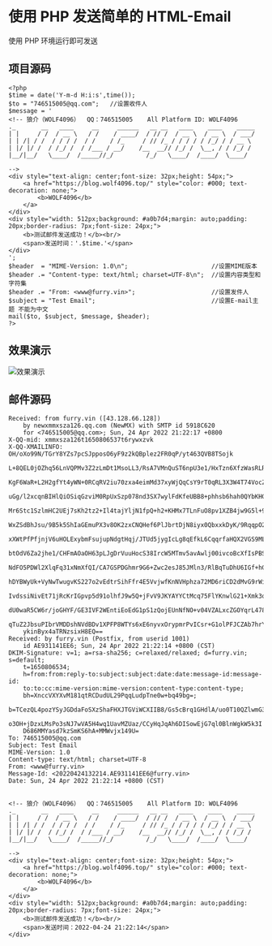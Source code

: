 # 使用 PHP 发送简单的 HTML-Email

使用 PHP 环境运行即可发送

## 项目源码

    <?php
    $time = date('Y-m-d H:i:s',time());
    $to = "746515005@qq.com";   //设置收件人 
    $message = '
    <!-- 狼介（WOLF4096）  QQ：746515005    All Platform ID: WOLF4096
    ._       __   ____     __     ______   __ __   ____    ____    _____
    | |     / /  / __ \   / /    / ____/  / // /  / __ \  / __ \  / ___/
    | | /| / /  / / / /  / /    / /_     / // /_ / / / / / /_/ / / __ \ 
    | |/ |/ /  / /_/ /  / /___ / __/    /__  __// /_/ /  \__, / / /_/ / 
    |__/|__/   \____/  /_____//_/         /_/   \____/  /____/  \____/  
    
    -->
    <div style="text-align: center;font-size: 32px;height: 54px;">
        <a href="https://blog.wolf4096.top/" style="color: #000; text-decoration: none;">
            <b>WOLF4096</b>
        </a>
    </div>
    <div style="width: 512px;background: #a0b7d4;margin: auto;padding: 20px;border-radius: 7px;font-size: 24px;">
        <b>测试邮件发送成功！</b><br/>
        <span>发送时间：'.$time.'</span>
    </div>
    ';
    $header  = "MIME-Version: 1.0\n";                       //设置MIME版本 
    $header .= "Content-type: text/html; charset=UTF-8\n";  //设置内容类型和字符集
    $header .= "From: <www@furry.vin>";                     //设置发件人
    $subject = "Test Email";                                //设置E-mail主题 不能为中文
    mail($to, $subject, $message, $header);
    ?>

## 效果演示

![效果演示][1]

## 邮件源码

    Received: from furry.vin ([43.128.66.128])
        by newxmmxsza126.qq.com (NewMX) with SMTP id 5918C620
        for <746515005@qq.com>; Sun, 24 Apr 2022 21:22:17 +0800
    X-QQ-mid: xmmxsza126t1650806537t6rywxzvk
    X-QQ-XMAILINFO: OH/oXo99N/TGrY8YZs7pcSJpposO6yF9z2kQBplez2FR0qP/yt463QVB8TSojk
        L+8QEL0jOZhq56LnVQPMv3Z2zLmDt1MsoLL3/RsA7VMnQuST6npU3e1/HxTzn6XfzWasRLRJUwox
        KgF6WaR+L2H2gfYt4yWN+0RCqRV2iu70zxa4eimMd37xyWjQqCsY9rT0qRL3X3W4T74VocZstWMI
        uGg/l2xcqnBIHlQiOSiqGzviM0RpUxSzp078nd3SX7wylFdKfeUBB8+phhsb6hah0QYbKHGCF+P8
        Mr6Stc1SzlmHC2UEj7sKh2tz2+Il4tajYljN1fpQ+h2+KHMx7TLnFuO8pv1XZB4jw9G5l+9nKftC
        WxZSdBhJsu/9B5k5ShIaGEmuPX3v8OK2zxCNQHef6PlJbrtDjN8iyx0QbxxkDyK/9RqqpO2ff72L
        xXWtPfPfjnjV6uHOLExybmFsujupNdgtHqj/JTUd5jygIcLg8qEfkL6CqqrfaHQX2VGS9MLsKnck
        btOdV6Za2jhe1/CHFmAOaOH63pLJgDrVuuHocS38IrcW5MTmv5avAwlj00ivcoBcXfIsPBSIdrdX
        NdFO5PDWl2XlqFq31xNmXfQI/CA7GSPDGhmr9G6+Zwc2esJ85JMln3/RlBqTuDhU6IGf+hGDiaIj
        hDYBWyUk+VyNwTwugvKS227o2vEdtrSihFfr4E5VvjwfKnNVHphza72MD6riCD2dMvG9rWi4iNLc
        IvdssiNivEt71jRcKrIGpvp5d91olhfJ9w5Q+jFvV9JKYAYYCtMcq75FlYKnwlG21+Xmk3qgLX7L
        dU0waR5CW6r/joGHYF/GE3IVF2WEntiEoEdG1pS1zQojEUnNfNO+v04VZALxcZGOYqrL4788ixor
        qTuZ2JbsuPIbrVMDDshNVdBDv1XPFP8WTYs6xE6nyvxOrypmrPvICsr+G1olPFJCZAb7hrY4YVWk
        ykinByx4aTRNzsixH8EQ==
    Received: by furry.vin (Postfix, from userid 1001)
        id AE931141EE6; Sun, 24 Apr 2022 21:22:14 +0800 (CST)
    DKIM-Signature: v=1; a=rsa-sha256; c=relaxed/relaxed; d=furry.vin; s=default;
        t=1650806534;
        h=from:from:reply-to:subject:subject:date:date:message-id:message-id:
        to:to:cc:mime-version:mime-version:content-type:content-type;
        bh=XnccVXYXvM181qtRCDudUL29PqqLudpTne0w+bq49bg=;
        b=TCezQL4pozYSyJGDdaFoSXzShaFHXJTGViWCXIIB8/Gs5cBrq1GHdlA/uo0T10QZlwmG36
        o3OH+jDzxLMsPo3sNJ7wVA5H4wq1UavMZUaz/CCyHqJqAh6DISowEjG7ql0BlnWgkW5k3I
        D686MMYasd7kzSmKS6hA+MMWvjx149U=
    To: 746515005@qq.com
    Subject: Test Email
    MIME-Version: 1.0
    Content-type: text/html; charset=UTF-8
    From: <www@furry.vin>
    Message-Id: <20220424132214.AE931141EE6@furry.vin>
    Date: Sun, 24 Apr 2022 21:22:14 +0800 (CST)


    <!-- 狼介（WOLF4096）  QQ：746515005    All Platform ID: WOLF4096
    ._       __   ____     __     ______   __ __   ____    ____    _____
    | |     / /  / __ \   / /    / ____/  / // /  / __ \  / __ \  / ___/
    | | /| / /  / / / /  / /    / /_     / // /_ / / / / / /_/ / / __ \ 
    | |/ |/ /  / /_/ /  / /___ / __/    /__  __// /_/ /  \__, / / /_/ / 
    |__/|__/   \____/  /_____//_/         /_/   \____/  /____/  \____/  

    -->
    <div style="text-align: center;font-size: 32px;height: 54px;">
        <a href="https://blog.wolf4096.top/" style="color: #000; text-decoration: none;">
            <b>WOLF4096</b>
        </a>
    </div>
    <div style="width: 512px;background: #a0b7d4;margin: auto;padding: 20px;border-radius: 7px;font-size: 24px;">
        <b>测试邮件发送成功！</b><br/>
        <span>发送时间：2022-04-24 21:22:14</span>
    </div>

  [1]: https://s.cdnv1.hanwuss.com/static/upload/wolf4096/20220424/202204241324331375.png
